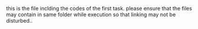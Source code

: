 this is the file inclding the codes of the first task. please ensure that the files may contain in same folder while execution so that linking may not be disturbed..
